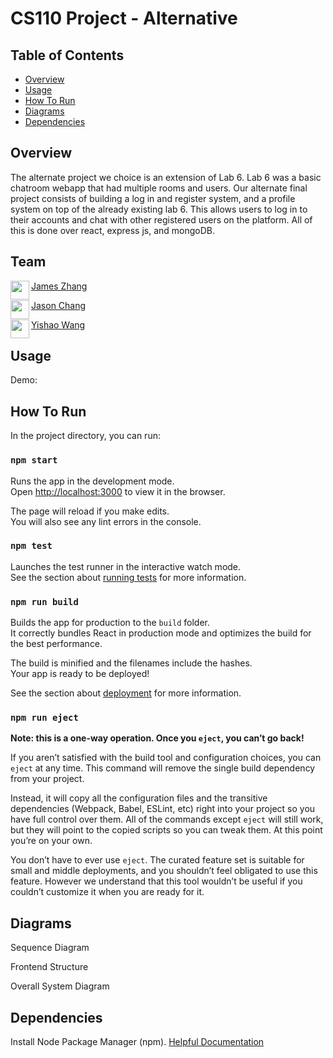 # CS110 Project - Alternative

## Table of Contents
- [Overview](#overview)
- [Usage](#usage)
- [How To Run](#how-to-run)
- [Diagrams](#diagrams)
- [Dependencies](#dependencies)

## Overview
The alternate project we choice is an extension of Lab 6. Lab 6 was a basic chatroom webapp that had multiple rooms and users. Our alternate final project consists of building a log in and register system, and a profile system on top of the already existing lab 6. This allows users to log in to their accounts and chat with other registered users on the platform. All of this is done over react, express js, and mongoDB. 

## Team
<a href="https://github.com/MachineLearningAmateur" target="_blank"><img src="https://avatars3.githubusercontent.com/u/50182455?s=400&v=4" align="left" height="30px">James Zhang </a>

<a href="https://github.com/msalloum" target="_blank"><img src="https://avatars3.githubusercontent.com/u/50182455?s=400&v=4" align="left" height="30px">Jason Chang </a>

<a href="https://github.com/caKuma" target="_blank"><img src="https://avatars3.githubusercontent.com/u/19195878?s=400&v=4" align="left" height="30px">Yishao Wang </a>

## Usage
Demo: <Link to youtube video>

<Screenshot of application>

## How To Run
In the project directory, you can run:

### `npm start`

Runs the app in the development mode.<br />
Open [http://localhost:3000](http://localhost:3000) to view it in the browser.

The page will reload if you make edits.<br />
You will also see any lint errors in the console.

### `npm test`

Launches the test runner in the interactive watch mode.<br />
See the section about [running tests](https://facebook.github.io/create-react-app/docs/running-tests) for more information.

### `npm run build`

Builds the app for production to the `build` folder.<br />
It correctly bundles React in production mode and optimizes the build for the best performance.

The build is minified and the filenames include the hashes.<br />
Your app is ready to be deployed!

See the section about [deployment](https://facebook.github.io/create-react-app/docs/deployment) for more information.

### `npm run eject`

**Note: this is a one-way operation. Once you `eject`, you can’t go back!**

If you aren’t satisfied with the build tool and configuration choices, you can `eject` at any time. This command will remove the single build dependency from your project.

Instead, it will copy all the configuration files and the transitive dependencies (Webpack, Babel, ESLint, etc) right into your project so you have full control over them. All of the commands except `eject` will still work, but they will point to the copied scripts so you can tweak them. At this point you’re on your own.

You don’t have to ever use `eject`. The curated feature set is suitable for small and middle deployments, and you shouldn’t feel obligated to use this feature. However we understand that this tool wouldn’t be useful if you couldn’t customize it when you are ready for it.

## Diagrams

Sequence Diagram

Frontend Structure


Overall System Diagram

## Dependencies
Install Node Package Manager (npm). [Helpful Documentation](https://www.npmjs.com/get-npm)

